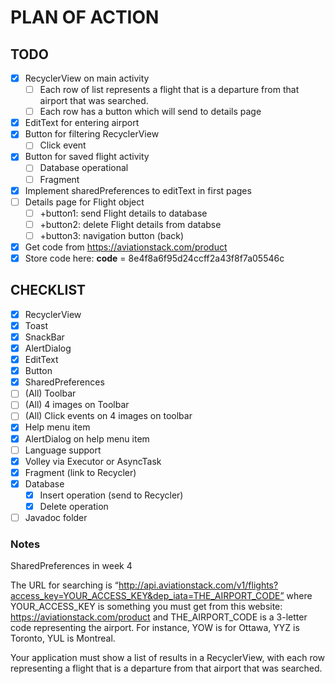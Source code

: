
# PLAN OF ACTION

## TODO

- [x] RecyclerView on main activity
  - [ ] Each row of list represents a flight that is a departure from that airport that was searched.
  - [ ] Each row has a button which will send to details page
- [x] EditText for entering airport 
- [x] Button for filtering RecyclerView
  - [ ] Click event
- [x] Button for saved flight activity
  - [ ] Database operational
  - [ ] Fragment
- [x] Implement sharedPreferences to editText in first pages
- [ ] Details page for Flight object
   - [ ] +button1: send Flight details to database
   - [ ] +button2: delete  Flight details from databse
   - [ ] +button3: navigation button (back)
- [x] Get code from https://aviationstack.com/product
- [x] Store code here: **code** = 8e4f8a6f95d24ccff2a43f8f7a05546c

## CHECKLIST

- [x] RecyclerView
- [x] Toast
- [x] SnackBar
- [x] AlertDialog
- [x] EditText
- [x] Button
- [x] SharedPreferences
- [ ] (All) Toolbar 
- [ ] (All) 4 images on Toolbar
- [ ] (All) Click events on 4 images on toolbar
- [x] Help menu item
- [x] AlertDialog on help menu item
- [ ] Language support
- [x] Volley via Executor or AsyncTask
- [x] Fragment (link to Recycler)
- [x] Database
    - [x] Insert operation (send to Recycler)
    - [x] Delete operation
- [ ] Javadoc folder

### Notes

SharedPreferences in week 4

The URL for searching is “http://api.aviationstack.com/v1/flights?access_key=YOUR_ACCESS_KEY&dep_iata=THE_AIRPORT_CODE” where YOUR_ACCESS_KEY is something you must get from this website: https://aviationstack.com/product and THE_AIRPORT_CODE is a 3-letter code representing the airport. For instance, YOW is for Ottawa, YYZ is Toronto, YUL is Montreal. 

Your application must show a list of results in a RecyclerView, with each row representing a flight that is a departure from that airport that was searched.